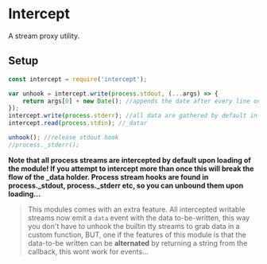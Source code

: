 # Intercept  
A stream proxy utility.  
  
## Setup  
```javascript
const intercept = require('intercept');

var unhook = intercept.write(process.stdout, (...args) => {
	return args[0] + new Date(); //appends the date after every line on console! °_°"
});
intercept.write(process.stderr); //all data are gathered by default in the _data property of the intercepted stream
intercept.read(process.stdin); //_datar

unhook(); //release stdout hook
//process._stderr();
```  
**Note that all process streams are intercepted by default upon loading of the module! If you attempt to intercept more than once this will break the flow of the _data holder. Process stream hooks are found in process._stdout, process._stderr etc, so you can unbound them upon loading...**  
  
> This modules comes with an extra feature. All intercepted writable streams now emit a `data` event with the data to-be-written, this way you don't have to unhook the builtin tty streams to grab data in a custom function, BUT, one if the features of this module is that the data-to-be written can be **alternated** by returning a string from the callback, this wont work for events...  
